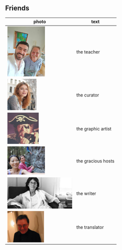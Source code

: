 ## Friends


| photo | text  |
| ----- | ----- |
| <img src="../assets/images/george.jpg" width="120px" /> |  the teacher |
| <img src="../assets/images/sozita_goudouna.jpg" height="100px" /> | the curator |
| <img src="../assets/images/hector.jpg" height="100px" width="100px" /> | the graphic artist |
| <img src="../assets/images/anto_soo.jpg" width="120px" /> | the gracious hosts |
| <img src="../assets/images/marlena-politopoulou.jpg" height="100px" /> | the writer |
| <img src="../assets/images/spilios.jpg" height="100px" /> | the translator |
